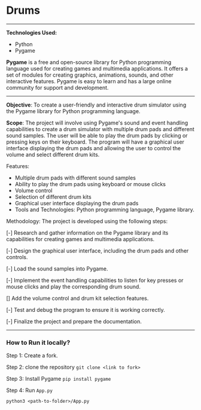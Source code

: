 # Drums
---

**Technologies Used:**
- Python
- Pygame

**Pygame** is a free and open-source library for Python programming language used for creating games and multimedia applications. It offers a set of modules for creating graphics, animations, sounds, and other interactive features. Pygame is easy to learn and has a large online community for support and development.

---

**Objective**: To create a user-friendly and interactive drum simulator using the Pygame library for Python programming language.

**Scope**: The project will involve using Pygame's sound and event handling capabilities to create a drum simulator with multiple drum pads and different sound samples. The user will be able to play the drum pads by clicking or pressing keys on their keyboard. The program will have a graphical user interface displaying the drum pads and allowing the user to control the volume and select different drum kits.

Features:

- Multiple drum pads with different sound samples
- Ability to play the drum pads using keyboard or mouse clicks
- Volume control
- Selection of different drum kits
- Graphical user interface displaying the drum pads
- Tools and Technologies: Python programming language, Pygame library.

Methodology: The project is developed using the following steps:

[-] Research and gather information on the Pygame library and its capabilities for creating games and multimedia applications.

[-] Design the graphical user interface, including the drum pads and other controls.

[-] Load the sound samples into Pygame.

[-] Implement the event handling capabilities to listen for key presses or mouse clicks and play the corresponding drum sound.

[] Add the volume control and drum kit selection features.

[-] Test and debug the program to ensure it is working correctly.

[-] Finalize the project and prepare the documentation.

---

### How to Run it locally?
Step 1: Create a fork.

Step 2: clone the repository
`git clone <link to fork>`

Step 3: Install Pygame 
```pip install pygame```

Step 4: Run `App.py`

```python3 <path-to-folder>/App.py```
